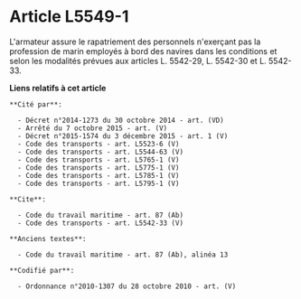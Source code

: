# Article L5549-1

L'armateur assure le rapatriement des personnels n'exerçant pas la profession de marin employés à bord des navires dans les
conditions et selon les modalités prévues aux articles L. 5542-29, L. 5542-30 et L. 5542-33.

**Liens relatifs à cet article**

	**Cité par**:

	  - Décret n°2014-1273 du 30 octobre 2014 - art. (VD)
	  - Arrêté du 7 octobre 2015 - art. (V)
	  - Décret n°2015-1574 du 3 décembre 2015 - art. 1 (V)
	  - Code des transports - art. L5523-6 (V)
	  - Code des transports - art. L5544-63 (V)
	  - Code des transports - art. L5765-1 (V)
	  - Code des transports - art. L5775-1 (V)
	  - Code des transports - art. L5785-1 (V)
	  - Code des transports - art. L5795-1 (V)

	**Cite**:

	  - Code du travail maritime - art. 87 (Ab)
	  - Code des transports - art. L5542-33 (V)

	**Anciens textes**:

	  - Code du travail maritime - art. 87 (Ab), alinéa 13

	**Codifié par**:

	  - Ordonnance n°2010-1307 du 28 octobre 2010 - art. (V)
